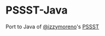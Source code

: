 # PSSST-Java
Port to Java of [@izzymoreno](https://github.com/izzymoreno/)'s [PSSST](https://githup.com/izzymoreno/PSSST/)
